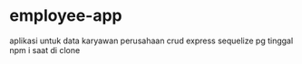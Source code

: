 # employee-app
aplikasi untuk data karyawan perusahaan
crud express sequelize pg 
tinggal npm i saat di clone
